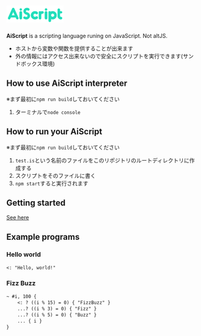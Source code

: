 <h1><img src="./aiscript.svg" alt="AiScript" width="150"></h1>

**AiScript** is a scripting language runing on JavaScript.
Not altJS.

* ホストから変数や関数を提供することが出来ます
* 外の情報にはアクセス出来ないので安全にスクリプトを実行できます(サンドボックス環境)

## How to use AiScript interpreter
※まず最初に`npm run build`しておいてください

1. ターミナルで`node console`

## How to run your AiScript
※まず最初に`npm run build`しておいてください

1. `test.is`という名前のファイルをこのリポジトリのルートディレクトリに作成する
2. スクリプトをそのファイルに書く
3. `npm start`すると実行されます

## Getting started
[See here](./docs/get-started.md)

## Example programs
### Hello world
```
<: "Hello, world!"
```

### Fizz Buzz
```
~ #i, 100 {
	<: ? ((i % 15) = 0) { "FizzBuzz" }
	...? ((i % 3) = 0) { "Fizz" }
	...? ((i % 5) = 0) { "Buzz" }
	... { i }
}
```
